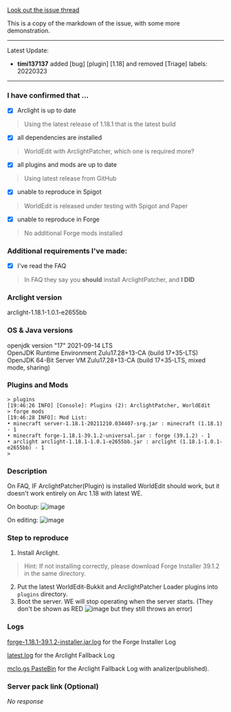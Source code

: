 [Look out the issue thread](https://github.com/IzzelAliz/Arclight/issues/524)

This is a copy of the markdown of the issue, with some more demonstration.

----

Latest Update:

- **timi137137** added [bug] [plugin] [1.18] and removed [Triage] labels: 20220323

----

### I have confirmed that ...

- [X] Arclight is up to date
> Using the latest release of 1.18.1 that is the latest build
- [X] all dependencies are installed
> WorldEdit with ArclightPatcher, which one is required more?
- [X] all plugins and mods are up to date
> Using latest release from GitHub
- [X] unable to reproduce in Spigot
> WorldEdit is released under testing with Spigot and Paper
- [X] unable to reproduce in Forge
> No additional Forge mods installed

### Additional requirements I've made:

- [x] I've read the FAQ
> In FAQ they say you **should** install ArclightPatcher, and **I DID**

### Arclight version

arclight-1.18.1-1.0.1-e2655bb

### OS & Java versions

 openjdk version "17" 2021-09-14 LTS<br>
 OpenJDK Runtime Environment Zulu17.28+13-CA (build 17+35-LTS)<br>
 OpenJDK 64-Bit Server VM Zulu17.28+13-CA (build 17+35-LTS, mixed mode, sharing)

### Plugins and Mods

```raw
> plugins
[19:46:26 INFO] [Console]: Plugins (2): ArclightPatcher, WorldEdit
> forge mods
[19:46:28 INFO]: Mod List:
• minecraft server-1.18.1-20211210.034407-srg.jar : minecraft (1.18.1) - 1
• minecraft forge-1.18.1-39.1.2-universal.jar : forge (39.1.2) - 1
• arclight arclight-1.18.1-1.0.1-e2655bb.jar : arclight (1.18.1-1.0.1-e2655bb) - 1
>
```


### Description

On FAQ, IF ArclightPatcher(Plugin) is installed WorldEdit should work, but it doesn't work entirely on Arc 1.18 with latest WE.

On bootup:
![image](https://user-images.githubusercontent.com/34373595/159158689-a4fe01e6-ad13-4834-96fd-c3d08ac350e7.png)

On editing:
![image](https://user-images.githubusercontent.com/34373595/159158598-db192d62-2dcf-48a2-b035-e112b8a7881d.png)


### Step to reproduce

1. Install Arclight.
> Hint: If not installing correctly, please download Forge Installer 39.1.2 in the same directory.
2. Put the latest WorldEdit-Bukkit and ArclightPatcher Loader plugins into `plugins` directory.
3. Boot the server. WE will stop operating when the server starts. (They don't be shown as RED ![image](https://user-images.githubusercontent.com/34373595/159158671-146f24d5-8fae-4d54-b661-da5aa0b51823.png) but they still throws an error)

### Logs

[forge-1.18.1-39.1.2-installer.jar.log](https://github.com/IzzelAliz/Arclight/files/8311039/forge-1.18.1-39.1.2-installer.jar.log) for the Forge Installer Log

[latest.log](https://github.com/IzzelAliz/Arclight/files/8311053/latest.log) for the Arclight Fallback Log

[mclo.gs PasteBin](https://mclo.gs/my7D1gr) for the Arclight Fallback Log with analizer(published).

### Server pack link (Optional)

_No response_

